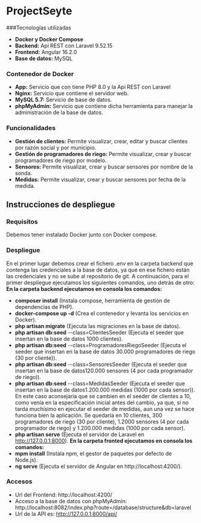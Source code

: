 # ProjectSeyte
###Tecnologías utilizadas
-	**Docker y Docker Compose**
-	**Backend:** Api REST con Laravel 9.52.15
-	**Frontend:** Angular 16.2.0
-	**Base de datos:** MySQL
### Contenedor de Docker
-	**App:** Servicio que con tiene PHP 8.0 y la Api REST con Laravel
-	**Nginx:** Servicio que contiene el servidor web.
-	**MySQL 5.7:** Servicio de base de datos.
-	**phpMyAdmin:** Servicio que contiene dicha herramienta para manejar la administración de la base de datos.
### Funcionalidades
-	**Gestión de clientes:** Permite visualizar, crear, editar y buscar clientes por razón social y por municipio.
-	**Gestión de programadores de riego:** Permite visualizar, crear y buscar programadores de riego por modelo.
-	**Sensores:** Permite visualizar, crear y buscar sensores por nombre de la sonda.
-	**Medidas:** Permite visualizar, crear y buscar sensores por fecha de la medida.
## Instrucciones de despliegue
### Requisitos
Debemos tener instalado Docker junto con Docker compose.
### Despliegue
En el primer lugar debemos crear el fichero .env en la carpeta backend que contenga las credenciales a la base de datos, ya que en ese fichero están las credenciales y no se sube al repositorio de git.
A continuación, para el primer despliegue ejecutamos los siguientes comandos, uno detrás de otro:
**En la carpeta backend ejecutamos en consola los comandos:**
-	**composer install** (Instala compose, herramienta de gestión de dependencias de PHP).
-	**docker-compose up -d** (Crea el contenedor y levanta los servicios en Docker).
-	**php artisan migrate** (Ejecuta las migraciones en la base de datos).
-	**php artisan db:seed** --class=ClientesSeeder (Ejecuta el seeder que insertan en la base de datos 1000 clientes).
-	**php artisan db:seed** --class=ProgramadoresRiegoSeeder (Ejecuta el seeder que insertan en la base de datos 30.000 programadores de riego (30 por cliente)).
-	**php artisan db:seed** --class=SensoresSeeder (Ejecuta el seeder que insertan en la base de datos120.000 sensores (4 por cada programador de riego)).
-	**php artisan db:seed** --class=MedidasSeeder (Ejecuta el seeder que insertan en la base de datos1.200.000 medidas (1000 por cada sensor)).
En este caso aconsejaría que se cambien en el seeder de clientes a 10, como venía en la especificación inicial antes del cambio, ya que, si no tarda muchísimo en ejecutar el seeder de medidas, aun una vez se hace funciona bien la aplicación.
Se quedaría en 10 clientes, 300 programadores de riego (30 por cliente), 1.2000 sensores (4 por cada programador de riego) y 1.200.000 medidas (1000 por cada sensor).
-	**php artisan serve** (Ejecuta el servidor de Laravel en http://127.0.0.1:8000).
**En la carpeta fronted ejecutamos en consola los comandos:**
-	**mpm install** (Instala npm, el gestor de paquetes por defecto de Node.js).
-	**ng serve** (Ejecuta el servidor de Angular en http://localhost:4200/).
### Accesos
-	Url del Frontend:
http://localhost:4200/
-	Acceso a la base de datos con phpMyAdmin:
http://localhost:8082/index.php?route=/database/structure&db=laravel
-	Url de la API es:
http://127.0.0.1:8000/api/
